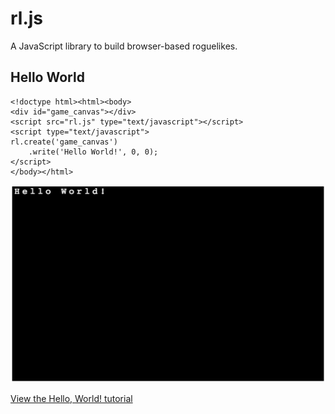# rl.js

A JavaScript library to build browser-based roguelikes.

## Hello World

    <!doctype html><html><body>
    <div id="game_canvas"></div>
    <script src="rl.js" type="text/javascript"></script>
    <script type="text/javascript">
    rl.create('game_canvas')
        .write('Hello World!', 0, 0);
    </script>
    </body></html>

![Hello, World!](tutorial/tutorial-1/hello.png)

[View the Hello, World! tutorial](https://github.com/scotchfield/rl.js/blob/master/tutorial/tutorial-1.md)
